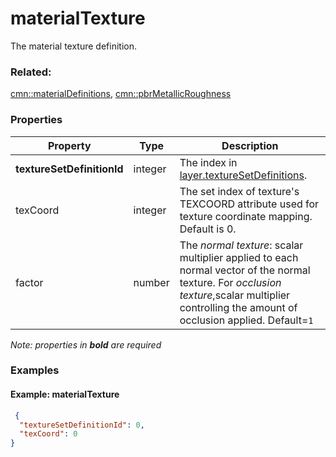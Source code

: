 # materialTexture

The material texture definition.

### Related:

[cmn::materialDefinitions](materialDefinitions.cmn.md), [cmn::pbrMetallicRoughness](pbrMetallicRoughness.cmn.md)
### Properties

| Property | Type | Description |
| --- | --- | --- |
| **textureSetDefinitionId** | integer | The index in [layer.textureSetDefinitions](3DSceneLayer.cmn.md). |
| texCoord | integer | The set index of texture's TEXCOORD attribute used for texture coordinate mapping. Default is 0. |
| factor | number | The _normal texture_: scalar multiplier applied to each normal vector of the normal texture. For _occlusion texture_,scalar multiplier controlling the amount of occlusion applied. Default=`1` |

*Note: properties in **bold** are required*

### Examples 

#### Example: materialTexture 

```json
 {
  "textureSetDefinitionId": 0,
  "texCoord": 0
} 
```

